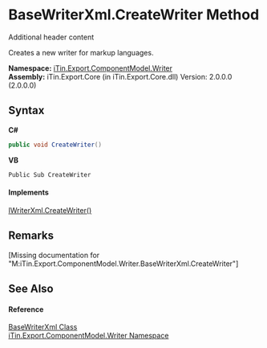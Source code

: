 # BaseWriterXml.CreateWriter Method 
Additional header content 

Creates a new writer for markup languages.

**Namespace:**&nbsp;<a href="N_iTin_Export_ComponentModel_Writer">iTin.Export.ComponentModel.Writer</a><br />**Assembly:**&nbsp;iTin.Export.Core (in iTin.Export.Core.dll) Version: 2.0.0.0 (2.0.0.0)

## Syntax

**C#**<br />
``` C#
public void CreateWriter()
```

**VB**<br />
``` VB
Public Sub CreateWriter
```


#### Implements
<a href="M_iTin_Export_ComponentModel_Writer_IWriterXml_CreateWriter">IWriterXml.CreateWriter()</a><br />

## Remarks
\[Missing <remarks> documentation for "M:iTin.Export.ComponentModel.Writer.BaseWriterXml.CreateWriter"\]

## See Also


#### Reference
<a href="T_iTin_Export_ComponentModel_Writer_BaseWriterXml">BaseWriterXml Class</a><br /><a href="N_iTin_Export_ComponentModel_Writer">iTin.Export.ComponentModel.Writer Namespace</a><br />